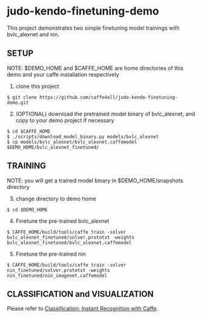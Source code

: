 # judo-kendo-finetuning-demo
This project demonstrates two simple finetuning model trainings with bvlc_alexnet and nin.

## SETUP ##

NOTE: $DEMO_HOME and $CAFFE_HOME are home directories of this demo and your caffe installation respectively

1) clone this project

`$ git clone https://github.com/caffe4all/judo-kendo-finetuning-demo.git`

2) (OPTIONAL) download the pretrained model binary of bvlc_alexnet, and copy to your demo project if necessary

`$ cd $CAFFE_HOME`  
`$ ./scripts/download_model_binary.py models/bvlc_alexnet`  
`$ cp models/bvlc_alexnet/bvlc_alexnet.caffemodel $DEMO_HOME/bvlc_alexnet_finetuned/`

## TRAINING ##

NOTE: you will get a trained model binary in $DEMO_HOME/snapshots directory

3) change directory to demo home

`$ cd $DEMO_HOME`

4) Finetune the pre-trained bvlc_alexnet

`$ CAFFE_HOME/build/tools/caffe train -solver bvlc_alexnet_finetuned/solver.prototxt -weights bvlc_alexnet_finetuned/bvlc_alexnet.caffemodel`

5) Finetune the pre-trained nin

`$ CAFFE_HOME/build/tools/caffe train -solver nin_finetuned/solver.prototxt -weights nin_finetuned/nin_imagenet.caffemodel`

## CLASSIFICATION and VISUALIZATION ##

Please refer to [Classification: Instant Recognition with Caffe](http://nbviewer.jupyter.org/github/BVLC/caffe/blob/master/examples/00-classification.ipynb).
